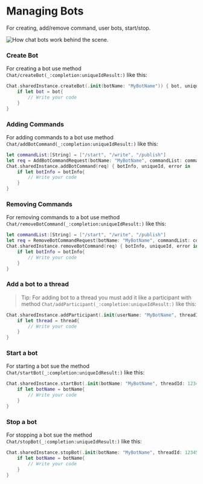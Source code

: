 # Managing Bots
For creating, add/remove command, user bots, start/stop.

![How chat bots work behind the scene.](bot-flow.png)

### Create Bot

For creating a bot use method ``Chat/createBot(_:completion:uniqueIdResult:)`` like this:
```swift
Chat.sharedInstance.createBot(.init(botName: "MyBotName")) { bot, uniqueId, error in
    if let bot = bot{
        // Write your code
    }
}
```

### Adding Commands

For adding commands to a bot use method ``Chat/addBotCommand(_:completion:uniqueIdResult:)`` like this:
```swift
let commandList:[String] = ["/start", "/write", "/publish"]
let req = AddBotCommandRequest(botName: "MyBotName", commandList: commandList)
Chat.sharedInstance.addBotCommand(req) { botInfo, uniqueId, error in
    if let botInfo = botInfo{
        // Write your code
    }
}
```

### Removing Commands

For removing commands to a bot use method ``Chat/removeBotCommand(_:completion:uniqueIdResult:)`` like this:
```swift
let commandList:[String] = ["/start", "/write", "/publish"]
let req = RemoveBotCommandRequest(botName: "MyBotName", commandList: commandList)
Chat.sharedInstance.removeBotCommand(req) { botInfo, uniqueId, error in
    if let botInfo = botInfo{
        // Write your code
    }
}
```

### Add a bot to a thread

>Tip: For adding bot to a thread you must add it like a participant with method ``Chat/addParticipant(_:completion:uniqueIdResult:)`` like this:
```swift
Chat.sharedInstance.addParticipant(.init(userName: "MyBotName", threadId: 123456)) { thread, uniqueId, error in
    if let thread = thread{
        // Write your code
    }
}
```

### Start a bot

For starting a bot sue the method ``Chat/startBot(_:completion:uniqueIdResult:)`` like this:
```swift
Chat.sharedInstance.startBot(.init(botName: "MyBotName", threadId: 123456)) { botName, uniqueId, error in
    if let botName = botName{
        // Write your code
    }
}
```

### Stop a bot

For stopping a bot sue the method ``Chat/stopBot(_:completion:uniqueIdResult:)`` like this:
```swift
Chat.sharedInstance.stopBot(.init(botName: "MyBotName", threadId: 123456)) { botName, uniqueId, error in
    if let botName = botName{
        // Write your code
    }
}
```
